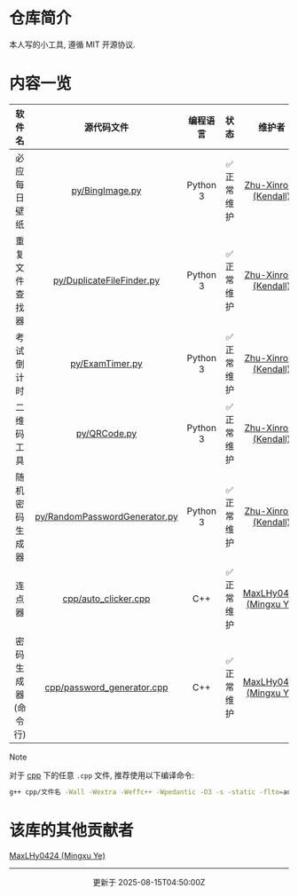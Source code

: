 # 仓库简介

本人写的小工具, 遵循 MIT 开源协议.

# 内容一览

|       软件名        |                           源代码文件                           | 编程语言 |    状态    |                          维护者                          |
| :-----------------: | :------------------------------------------------------------: | :------: | :--------: | :------------------------------------------------------: |
|    必应每日壁纸     |               [py/BingImage.py](py/BingImage.py)               | Python 3 | ✅ 正常维护 | [Zhu-Xinrong (Kendall)](https://github.com/Zhu-Xinrong)  |
|   重复文件查找器    |     [py/DuplicateFileFinder.py](py/DuplicateFileFinder.py)     | Python 3 | ✅ 正常维护 | [Zhu-Xinrong (Kendall)](https://github.com/Zhu-Xinrong)  |
|     考试倒计时      |               [py/ExamTimer.py](py/ExamTimer.py)               | Python 3 | ✅ 正常维护 | [Zhu-Xinrong (Kendall)](https://github.com/Zhu-Xinrong)  |
|     二维码工具      |                  [py/QRCode.py](py/QRCode.py)                  | Python 3 | ✅ 正常维护 | [Zhu-Xinrong (Kendall)](https://github.com/Zhu-Xinrong)  |
|   随机密码生成器    | [py/RandomPasswordGenerator.py](py/RandomPasswordGenerator.py) | Python 3 | ✅ 正常维护 | [Zhu-Xinrong (Kendall)](https://github.com/Zhu-Xinrong)  |
|       连点器        |          [cpp/auto_clicker.cpp](cpp/auto_clicker.cpp)          |   C++    | ✅ 正常维护 | [MaxLHy0424 (Mingxu Ye)](https://github.com/MaxLHy0424 ) |
| 密码生成器 (命令行) |    [cpp/password_generator.cpp](cpp/password_generator.cpp)    |   C++    | ✅ 正常维护 | [MaxLHy0424 (Mingxu Ye)](https://github.com/MaxLHy0424 ) |

> [!NOTE]
> 对于 [cpp](cpp) 下的任意 `.cpp` 文件, 推荐使用以下编译命令:
> 
> ```bash
> g++ cpp/文件名 -Wall -Wextra -Weffc++ -Wpedantic -O3 -s -static -flto=auto -fno-rtti -fno-exceptions -ffunction-sections -fdata-sections "-Wl,--gc-sections" -std=gnu++26 -fexec-charset=gbk
> ```

# 该库的其他贡献者

[MaxLHy0424 (Mingxu Ye)](https://github.com/MaxLHy0424 "MaxLHy0424 (Mingxu Ye) 的 GitHub 主页")

---

<div align="center">

更新于 2025-08-15T04:50:00Z

</div>
